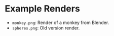# Example Renders

* `monkey.png`: Render of a monkey from Blender.
* `spheres.png`: Old version render.

